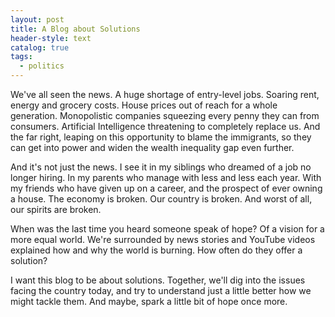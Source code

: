 ```yaml
---
layout: post
title: A Blog about Solutions
header-style: text
catalog: true
tags:
  - politics
---
```

We've all seen the news. A huge shortage of entry-level jobs. Soaring rent, energy and grocery costs. House prices out of reach for a whole generation. Monopolistic companies squeezing every penny they can from consumers. Artificial Intelligence threatening to completely replace us. And the far right, leaping on this opportunity to blame the immigrants, so they can get into power and widen the wealth inequality gap even further.

And it's not just the news. I see it in my siblings who dreamed of a job no longer hiring. In my parents who manage with less and less each year. With my friends who have given up on a career, and the prospect of ever owning a house. The economy is broken. Our country is broken. And worst of all, our spirits are broken.

When was the last time you heard someone speak of hope? Of a vision for a more equal world. We're surrounded by news stories and YouTube videos explained how and why the world is burning. How often do they offer a solution?

I want this blog to be about solutions. Together, we'll dig into the issues facing the country today, and try to understand just a little better how we might tackle them. And maybe, spark a little bit of hope once more.